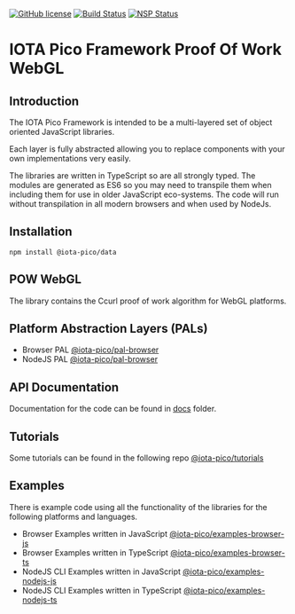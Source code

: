 [![GitHub license](https://img.shields.io/badge/license-MIT-blue.svg)](https://raw.githubusercontent.com/iotaeco/iota-pico-pow-webgl/master/LICENSE) [![Build Status](https://travis-ci.org/iotaeco/iota-pico-pow-webgl.svg?branch=master)](https://travis-ci.org/iotaeco/iota-pico-pow-webgl) [![NSP Status](https://nodesecurity.io/orgs/iotaeco/projects/1fcb4e52-e85f-4bc9-9a9a-7523694cd3d5/badge)](https://nodesecurity.io/orgs/iotaeco/projects/1fcb4e52-e85f-4bc9-9a9a-7523694cd3d5)

# IOTA Pico Framework Proof Of Work WebGL

## Introduction

The IOTA Pico Framework is intended to be a multi-layered set of object oriented JavaScript libraries.

Each layer is fully abstracted allowing you to replace components with your own implementations very easily.

The libraries are written in TypeScript so are all strongly typed. The modules are generated as ES6 so you may need to transpile them when including them for use in older JavaScript eco-systems. The code will run without transpilation in all modern browsers and when used by NodeJs.

## Installation

```shell
npm install @iota-pico/data
```

## POW WebGL

The library contains the Ccurl proof of work algorithm for WebGL platforms.

## Platform Abstraction Layers (PALs)

* Browser PAL [@iota-pico/pal-browser](https://github.com/iotaeco/iota-pico-pal-browser)
* NodeJS PAL [@iota-pico/pal-browser](https://github.com/iotaeco/iota-pico-pal-nodejs)

## API Documentation

Documentation for the code can be found in [docs](./docs/README.md) folder.

## Tutorials

Some tutorials can be found in the following repo [@iota-pico/tutorials](https://github.com/iotaeco/tutorials)

## Examples

There is example code using all the functionality of the libraries for the following platforms and languages.

* Browser Examples written in JavaScript [@iota-pico/examples-browser-js](https://github.com/iotaeco/iota-pico-examples-browser-js)
* Browser Examples written in TypeScript [@iota-pico/examples-browser-ts](https://github.com/iotaeco/iota-pico-examples-browser-ts)
* NodeJS CLI Examples written in JavaScript [@iota-pico/examples-nodejs-js](https://github.com/iotaeco/iota-pico-examples-nodejs-js)
* NodeJS CLI Examples written in TypeScript [@iota-pico/examples-nodejs-ts](https://github.com/iotaeco/iota-pico-examples-nodejs-ts)
